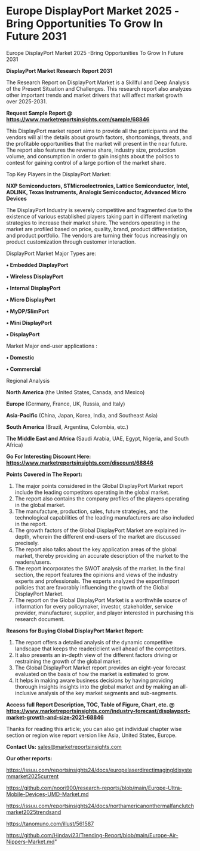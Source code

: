 # Europe DisplayPort Market 2025 -Bring Opportunities To Grow In Future 2031
Europe DisplayPort Market 2025 -Bring Opportunities To Grow In Future 2031

<strong>DisplayPort Market Research Report 2031</strong>

The Research Report on DisplayPort Market is a Skillful and Deep Analysis of the Present Situation and Challenges. This research report also analyzes other important trends and market drivers that will affect market growth over 2025-2031.

<strong>Request Sample Report @ <a href=https://www.marketreportsinsights.com/sample/68846>https://www.marketreportsinsights.com/sample/68846</a></strong>

This DisplayPort market report aims to provide all the participants and the vendors will all the details about growth factors, shortcomings, threats, and the profitable opportunities that the market will present in the near future. The report also features the revenue share, industry size, production volume, and consumption in order to gain insights about the politics to contest for gaining control of a large portion of the market share.

Top Key Players in the DisplayPort Market:

<strong>NXP Semiconductors, STMicroelectronics, Lattice Semiconductor, Intel, ADLINK, Texas Instruments, Analogix Semiconductor, Advanced Micro Devices</strong>

The DisplayPort Industry is severely competitive and fragmented due to the existence of various established players taking part in different marketing strategies to increase their market share. The vendors operating in the market are profiled based on price, quality, brand, product differentiation, and product portfolio. The vendors are turning their focus increasingly on product customization through customer interaction.

DisplayPort Market Major Types are:

<strong>• Embedded DisplayPort

• Wireless DisplayPort

• Internal DisplayPort

• Micro DisplayPort

• MyDP/SlimPort

• Mini DisplayPort

• DisplayPort</strong>

Market Major end-user applications :

<strong>• Domestic

• Commercial</strong>

Regional Analysis

</u><strong><b>North America</b></strong> (the United States, Canada, and Mexico)

<strong><b>Europe </b></strong>(Germany, France, UK, Russia, and Italy)

<strong><b>Asia-Pacific</b></strong> (China, Japan, Korea, India, and Southeast Asia)

<strong><b>South America</b></strong> (Brazil, Argentina, Colombia, etc.)

<strong><b>The Middle East and Africa</b></strong> (Saudi Arabia, UAE, Egypt, Nigeria, and South Africa)

<strong>Go For Interesting Discount Here: <a href=https://www.marketreportsinsights.com/discount/68846>https://www.marketreportsinsights.com/discount/68846</a></strong>

<strong>Points Covered in The Report:</strong>
<ol>
  <li>The major points considered in the Global DisplayPort Market report include the leading competitors operating in the global market.</li>
  <li>The report also contains the company profiles of the players operating in the global market.</li>
  <li>The manufacture, production, sales, future strategies, and the technological capabilities of the leading manufacturers are also included in the report.</li>
  <li>The growth factors of the Global DisplayPort Market are explained in-depth, wherein the different end-users of the market are discussed precisely.</li>
  <li>The report also talks about the key application areas of the global market, thereby providing an accurate description of the market to the readers/users.</li>
  <li>The report incorporates the SWOT analysis of the market. In the final section, the report features the opinions and views of the industry experts and professionals. The experts analyzed the export/import policies that are favorably influencing the growth of the Global DisplayPort Market.</li>
  <li>The report on the Global DisplayPort Market is a worthwhile source of information for every policymaker, investor, stakeholder, service provider, manufacturer, supplier, and player interested in purchasing this research document.</li>
</ol>
<strong>Reasons for Buying Global DisplayPort Market Report:</strong>

<ol>
  <li>The report offers a detailed analysis of the dynamic competitive landscape that keeps the reader/client well ahead of the competitors.</li>
  <li>It also presents an in-depth view of the different factors driving or restraining the growth of the global market.</li>
  <li>The Global DisplayPort Market report provides an eight-year forecast evaluated on the basis of how the market is estimated to grow.</li>
  <li>It helps in making aware business decisions by having providing thorough insights insights into the global market and by making an all-inclusive analysis of the key market segments and sub-segments.</li>
</ol>
<strong>Access full Report Description, TOC, Table of Figure, Chart, etc. @ <a href=https://www.marketreportsinsights.com/industry-forecast/displayport-market-growth-and-size-2021-68846>https://www.marketreportsinsights.com/industry-forecast/displayport-market-growth-and-size-2021-68846</a></strong>


Thanks for reading this article; you can also get individual chapter wise section or region wise report version like Asia, United States, Europe.

<strong>Contact Us:</strong>
sales@marketreportsinsights.com

<strong>Our other reports:</strong>

<a href=https://issuu.com/reportsinsights24/docs/europelaserdirectimagingldisystemmarket2025current>https://issuu.com/reportsinsights24/docs/europelaserdirectimagingldisystemmarket2025current</a>

<a href=https://github.com/noori900/research-reports/blob/main/Europe-Ultra-Mobile-Devices-UMD-Market.md>https://github.com/noori900/research-reports/blob/main/Europe-Ultra-Mobile-Devices-UMD-Market.md</a>

<a href=https://issuu.com/reportsinsights24/docs/northamericanonthermalfanclutchmarket2025trendsand>https://issuu.com/reportsinsights24/docs/northamericanonthermalfanclutchmarket2025trendsand</a>

<a href=https://tanomuno.com/illust/561587>https://tanomuno.com/illust/561587</a>

<a href=https://github.com/Hindavi23/Trending-Report/blob/main/Europe-Air-Nippers-Market.md>https://github.com/Hindavi23/Trending-Report/blob/main/Europe-Air-Nippers-Market.md</a>"
